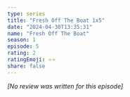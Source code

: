 ```yaml
---
type: series
title: "Fresh Off The Boat 1x5"
date: "2024-04-30T13:35:31"
name: "Fresh Off The Boat"
season: 1
episode: 5
rating: 2
ratingEmoji: ⭐️⭐️
share: false
---
```


*[No review was written for this episode]*
